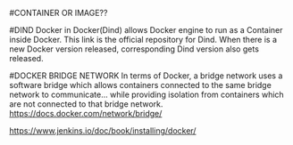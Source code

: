 #CONTAINER OR IMAGE??


#DIND
Docker in Docker(Dind) allows Docker engine to run as a Container inside Docker. 
This link is the official repository for Dind. 
When there is a new Docker version released, corresponding Dind version also gets released.

#DOCKER BRIDGE NETWORK
In terms of Docker, a bridge network uses a software bridge which allows containers connected to the same bridge network to communicate... 
while providing isolation from containers which are not connected to that bridge network. 
https://docs.docker.com/network/bridge/

https://www.jenkins.io/doc/book/installing/docker/
